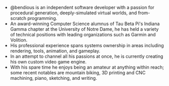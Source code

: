 - @bendious is an independent software developer with a passion for procedural generation, deeply-simulated virtual worlds, and from-scratch programming.
- An award-winning Computer Science alumnus of Tau Beta Pi's Indiana Gamma chapter at the University of Notre Dame, he has held a variety of technical positions with leading organizations such as Garmin and Volition.
- His professional experience spans systems ownership in areas including rendering, tools, animation, and gameplay.
- In an attempt to channel all his passions at once, he is currently creating his own custom video game engine.
- With his spare time he enjoys being an amateur at anything within reach; some recent notables are mountain biking, 3D printing and CNC machining, piano, sketching, and writing.
